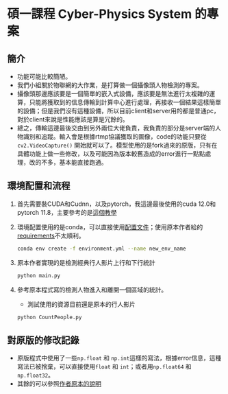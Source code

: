 # 碩一課程 Cyber-Physics System 的專案

## 簡介

- 功能可能比較簡陋。
- 我們小組關於物聯網的大作業，是打算做一個攝像頭人物檢測的專案。
- 攝像頭那邊應該要是一個簡單的嵌入式設備，應該要是無法進行太複雜的運算，只能將獲取到的信息傳輸到計算中心進行處理，再接收一個結果這樣簡單的設備；但是我們沒有這種設備，所以目前client和server用的都是普通pc，對於client來說是性能應該是算是冗餘的。
- 總之，傳輸這邊最後交由到另外兩位大佬負責，我負責的部分是server端的人物識別和追蹤。輸入會是根據rtmp協議獲取的圖像，code的功能只要從 `cv2.VideoCapture()` 開始就可以了。模型使用的是fork過來的原版，只有在具體功能上做一些修改，以及可能因為版本較舊造成的error進行一點點處理，改的不多，基本能直接跑通。

## 環境配置和流程

1. 首先需要裝CUDA和Cudnn，以及pytorch，我這邊最後使用的cuda 12.0和pytorch 11.8，主要參考的是[這個教學](https://zhuanlan.zhihu.com/p/646484518)
2. 環境配置使用的是conda，可以直接使用[配置文件](./environment.yml)；使用原本作者給的[requirements](./requirements.txt)不太順利。

    ``` bash
    conda env create -f environment.yml --name new_env_name
    ```

3. 原本作者實現的是檢測經典行人影片上行和下行統計

    ``` bash
    python main.py
    ```

4. 參考原本程式寫的檢測人物進入和離開一個區域的統計。
    - 測試使用的資源目前還是原本的行人影片

    ``` bash
    python CountPeople.py
    ```

## 對原版的修改記錄

- 原版程式中使用了一些`np.float` 和 `np.int`這樣的寫法，根據error信息，這種寫法已被捨棄，可以直接使用`float` 和 `int`；或者用`np.float64` 和 `np.float32`。
- 其餘的可以參照[作者原本的說明](./README_origin.md)
